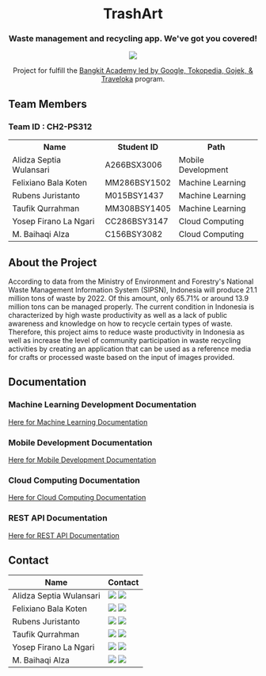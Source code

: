<h1 align="center">TrashArt</h1>
<h3 align="center">Waste management and recycling app. We've got you covered!</h3>
<p align="center"><img src="https://drive.google.com/file/d/1jGB_bQBvMwGU4nHE_Tc-QYIZsVeYVMr5/view?usp=drive_link"></p>
<p align="center">Project for fulfill the <a href="https://grow.google/intl/id_id/bangkit/?tab=machine-learning">Bangkit Academy led by Google, Tokopedia, Gojek, & Traveloka</a> program.</p>

<h2>Team Members</h2>
<h3>Team ID : CH2-PS312</h3>
<table>
        <tr>
            <th>Name</th>
            <th>Student ID</th>
            <th>Path</th>
        </tr>
        <tr>
            <td>Alidza Septia Wulansari</td>
            <td>A266BSX3006</td>
            <td>Mobile Development</td>
        </tr>
        <tr>
            <td>Felixiano Bala Koten</td>
            <td>MM286BSY1502</td>
            <td>Machine Learning</td>
        </tr>
        <tr>
            <td>Rubens Juristanto</td>
            <td>M015BSY1437</td>
            <td>Machine Learning</td>
        </tr>
        <tr>
            <td>Taufik Qurrahman</td>
            <td>MM308BSY1405</td>
            <td>Machine Learning</td>
        </tr>
        <tr>
            <td>Yosep Firano La Ngari</td>
            <td>CC286BSY3147</td>
            <td>Cloud Computing</td>
        </tr>
        <tr>
            <td>M. Baihaqi Alza</td>
            <td>C156BSY3082</td>
            <td>Cloud Computing</td>
        </tr>
</table>
<h2>About the Project</h2>
<p>
According to data from the Ministry of Environment and Forestry's National Waste Management Information System (SIPSN), Indonesia will produce 21.1 million tons of waste by 2022. Of this amount, only 65.71% or around 13.9 million tons can be managed properly. The current condition in Indonesia is characterized by high waste productivity as well as a lack of public awareness and knowledge on how to recycle certain types of waste. Therefore, this project aims to reduce waste productivity in Indonesia as well as increase the level of community participation in waste recycling activities by creating an application that can be used as a reference media for crafts or processed waste based on the input of images provided.
</p>

<h2>Documentation</h2>
<h3>Machine Learning Development Documentation</h3>
<a href="https://github.com/bhqialza/Capstone/tree/MachineLearning">Here for Machine Learning Documentation</a>
<h3>Mobile Development Documentation</h3>
<a href="https://github.com/bhqialza/Capstone/tree/MobileDevolopment">Here for Mobile Development Documentation</a>
<h3>Cloud Computing Documentation</h3>
<a href="https://github.com/bhqialza/Capstone/tree/CloudComputing">Here for Cloud Computing Documentation</a>
<h3>REST API Documentation</h3>
<a href="https://app.swaggerhub.com/apis-docs/LANGARIRANO/capstone/1.0.0#/">Here for REST API Documentation</a>
<p> </p>
<h2>Contact</h2>

| Name                         | Contact                                                                                                                                                                                                                                                                                      |
| ---------------------------- | -------------------------------------------------------------------------------------------------------------------------------------------------------------------------------------------------------------------------------------------------------------------------------------------- |
| Alidza Septia Wulansari | <a href="https://www.linkedin.com/in/alidzaseptia"><img src="https://img.shields.io/badge/LinkedIn-0077B5?style=for-the-badge&logo=linkedin&logoColor=white" /></a> <a href="alidzaseptya.wulan@gmail.com"><img src="https://img.shields.io/badge/Gmail-D14836?style=for-the-badge&logo=gmail&logoColor=white"></a>         |
| Felixiano Bala Koten              | <a href="https://www.linkedin.com/in/ian-koten-162901209?utm_source=share&utm_campaign=share_via&utm_content=profile&utm_medium=android_app"><img src="https://img.shields.io/badge/LinkedIn-0077B5?style=for-the-badge&logo=linkedin&logoColor=white" /></a> <a href="felixianok@gmail.com"><img src="https://img.shields.io/badge/Gmail-D14836?style=for-the-badge&logo=gmail&logoColor=white"></a> |
| Rubens Juristanto     | <a href="https://www.linkedin.com/in/rubensjuristanto"><img src="https://img.shields.io/badge/LinkedIn-0077B5?style=for-the-badge&logo=linkedin&logoColor=white" /></a> <a href="rubens.juristanto4@gmail.com"><img src="https://img.shields.io/badge/Gmail-D14836?style=for-the-badge&logo=gmail&logoColor=white"></a>                       |
| Taufik Qurrahman                      | <a href="https://www.linkedin.com/in/taufik-qurrahman-177932290"><img src="https://img.shields.io/badge/LinkedIn-0077B5?style=for-the-badge&logo=linkedin&logoColor=white" /></a> <a href="taufikfinafiza20@gmail.com"><img src="https://img.shields.io/badge/Gmail-D14836?style=for-the-badge&logo=gmail&logoColor=white"></a>                    |
| Yosep Firano La Ngari         | <a href="https://www.linkedin.com/in/ranolangari/"><img src="https://img.shields.io/badge/LinkedIn-0077B5?style=for-the-badge&logo=linkedin&logoColor=white" /></a> <a href="langarirano@gmail.com"><img src="https://img.shields.io/badge/Gmail-D14836?style=for-the-badge&logo=gmail&logoColor=white"></a>                |
| M. Baihaqi Alza                        | <a href="https://www.linkedin.com/in/bhqialza/"><img src="https://img.shields.io/badge/LinkedIn-0077B5?style=for-the-badge&logo=linkedin&logoColor=white" /></a> <a href="baihaqialza1289@gmail.com"><img src="https://img.shields.io/badge/Gmail-D14836?style=for-the-badge&logo=gmail&logoColor=white"></a>                       |
